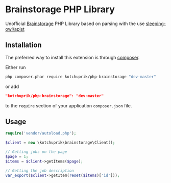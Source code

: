 # Brainstorage PHP Library

Unofficial [Brainstorage](http://brainstorage.me) PHP Library based on parsing with the use [sleeping-owl/apist](https://github.com/sleeping-owl/apist)

## Installation

The preferred way to install this extension is through [composer](http://getcomposer.org/download/).

Either run

```bash
php composer.phar require kotchuprik/php-brainstorage "dev-master"
```

or add

```json
"kotchuprik/php-brainstorage": "dev-master"
```

to the `require` section of your application `composer.json` file.

## Usage

```php
require('vendor/autoload.php');

$client = new \kotchuprik\brainstorage\Client();

// Getting jobs on the page
$page = 1;
$items = $client->getItems($page);

// Getting the job description
var_export($client->getItem(reset($items)['id']));
```
